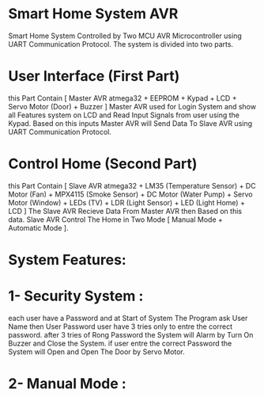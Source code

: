 # Smart Home System AVR
Smart Home System Controlled by Two MCU AVR Microcontroller using UART Communication Protocol. The system is divided into two parts.
# User Interface (First Part)
this Part Contain [ Master AVR atmega32 + EEPROM + Kypad + LCD + Servo Motor (Door) + Buzzer ]
Master AVR used for Login System and show all Features system on LCD and Read Input Signals from user using the Kypad. Based on this inputs Master AVR will Send Data To Slave AVR using UART Communication Protocol.
# Control Home (Second Part)
this Part Contain [ Slave AVR atmega32 + LM35 (Temperature Sensor) + DC Motor (Fan) + MPX4115 (Smoke Sensor) + DC Motor (Water Pump) + Servo Motor (Window) + LEDs (TV) + LDR (Light Sensor) + LED (Light Home) + LCD ]
The Slave AVR Recieve Data From Master AVR then Based on this data. Slave AVR Control The Home in Two Mode [ Manual Mode + Automatic Mode ].

# System Features:
# 1- Security System : 
 each user have a Password and at Start of System The Program ask User Name then User Password
 user have 3 tries only to entre the correct password. after 3 tries of Rong Password the System 
 will Alarm by Turn On Buzzer and Close the System. if user entre the correct Password the System 
 will Open and Open The Door by Servo Motor.
# 2- Manual Mode :
